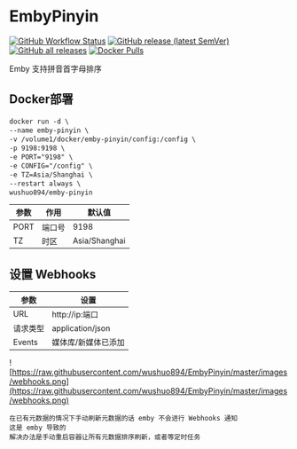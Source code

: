 # EmbyPinyin

[![GitHub Workflow Status](https://img.shields.io/github/actions/workflow/status/wushuo894/EmbyPinyin/maven.yml?branch=master)](https://github.com/wushuo894/EmbyPinyin/actions/workflows/maven.yml)
[![GitHub release (latest SemVer)](https://img.shields.io/github/v/release/wushuo894/EmbyPinyin?color=blue&label=download&sort=semver)](https://github.com/wushuo894/EmbyPinyin/releases/latest)
[![GitHub all releases](https://img.shields.io/github/downloads/wushuo894/EmbyPinyin/total?color=blue&label=github%20downloads)](https://github.com/wushuo894/EmbyPinyin/releases)
[![Docker Pulls](https://img.shields.io/docker/pulls/wushuo894/emby-pinyin)](https://hub.docker.com/r/wushuo894/emby-pinyin)

Emby 支持拼音首字母排序

## Docker部署

    docker run -d \
    --name emby-pinyin \
    -v /volume1/docker/emby-pinyin/config:/config \
    -p 9198:9198 \
    -e PORT="9198" \
    -e CONFIG="/config" \
    -e TZ=Asia/Shanghai \
    --restart always \
    wushuo894/emby-pinyin

| 参数   | 作用  | 默认值           |
|------|-----|---------------|
| PORT | 端口号 | 9198          |
| TZ   | 时区  | Asia/Shanghai |

## 设置 Webhooks

| 参数     | 设置               |
|--------|------------------|
| URL    | http://ip:端口     |
| 请求类型   | application/json |
| Events | 媒体库/新媒体已添加       |

![https://raw.githubusercontent.com/wushuo894/EmbyPinyin/master/images/webhooks.png](https://raw.githubusercontent.com/wushuo894/EmbyPinyin/master/images/webhooks.png)

    在已有元数据的情况下手动刷新元数据的话 emby 不会进行 Webhooks 通知
    这是 emby 导致的
    解决办法是手动重启容器让所有元数据排序刷新，或者等定时任务

